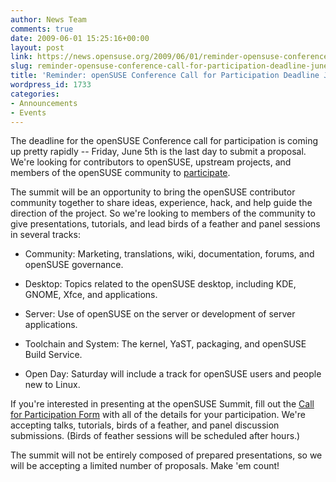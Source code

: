 ```yaml
---
author: News Team
comments: true
date: 2009-06-01 15:25:16+00:00
layout: post
link: https://news.opensuse.org/2009/06/01/reminder-opensuse-conference-call-for-participation-deadline-june-5/
slug: reminder-opensuse-conference-call-for-participation-deadline-june-5
title: 'Reminder: openSUSE Conference Call for Participation Deadline June 5'
wordpress_id: 1733
categories:
- Announcements
- Events
---
```


The deadline for the openSUSE Conference call for participation is coming up pretty rapidly -- Friday, June 5th is the last day to submit a proposal. We're looking for contributors to openSUSE, upstream projects, and members of the openSUSE community to [participate](http://bit.ly/13y5n).

The summit will be an opportunity to bring the openSUSE contributor community together to share ideas, experience, hack, and help guide the direction of the project. So we're looking to members of the community to give presentations, tutorials, and lead birds of a feather and panel sessions in several tracks:



	
  * Community: Marketing, translations, wiki, documentation, forums, and openSUSE governance.

	
  * Desktop: Topics related to the openSUSE desktop, including KDE, GNOME, Xfce, and applications.

	
  * Server: Use of openSUSE on the server or development of server applications.

	
  * Toolchain and System: The kernel, YaST, packaging, and openSUSE Build Service.

	
  * Open Day: Saturday will include a track for openSUSE users and people new to Linux.


If you're interested in presenting at the openSUSE Summit, fill out the [Call for Participation Form](http://bit.ly/44B4Dv) with all of the details for your participation. We're accepting talks, tutorials, birds of a feather, and panel discussion submissions. (Birds of feather sessions will be scheduled after hours.)

The summit will not be entirely composed of prepared presentations, so we will be accepting a limited number of proposals. Make 'em count!
